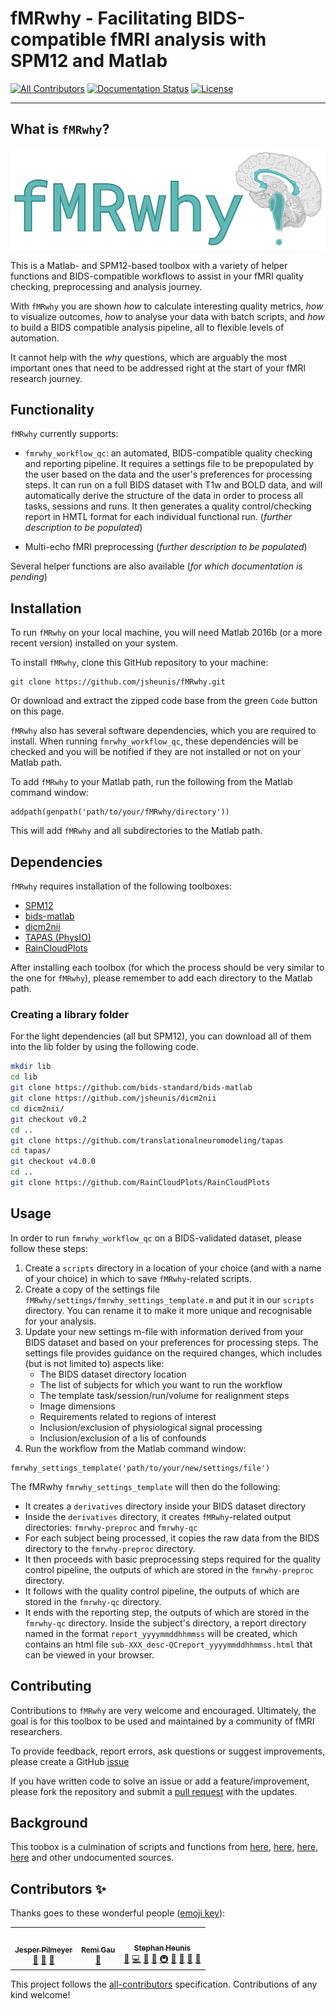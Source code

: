 # fMRwhy - Facilitating BIDS-compatible fMRI analysis with SPM12 and Matlab

[![All Contributors](https://img.shields.io/badge/all_contributors-3-orange.svg?style=flat-square)](#contributors-)
[![Documentation Status](https://readthedocs.org/projects/fmrwhy/badge/?version=latest)](https://fmrwhy.readthedocs.io/en/latest/?badge=latest)
[![License](https://img.shields.io/badge/license-LGPL--2.1-blue)](https://opensource.org/licenses/LGPL-2.1)

---

## What is `fMRwhy`?

<img src="assets/fmrwhy_logo_2020.png" alt=""/>

<br>

This is a Matlab- and SPM12-based toolbox with a variety of helper functions and BIDS-compatible workflows to assist in your fMRI quality checking, preprocessing and analysis journey.

With `fMRwhy` you are shown *how* to calculate interesting quality metrics, *how* to visualize outcomes,
*how* to analyse your data with batch scripts, and *how* to build a BIDS compatible analysis pipeline,
all to flexible levels of automation. 

It cannot help with the *why* questions, which are arguably the most important ones that need to be addressed right at the start of your fMRI research journey.

## Functionality

`fMRwhy` currently supports:

-  `fmrwhy_workflow_qc`: an automated, BIDS-compatible quality checking and reporting pipeline. It requires a settings file to be prepopulated by the user based on the data and the user's preferences for processing steps. It can run on a full BIDS dataset with T1w and BOLD data, and will automatically derive the structure of the data in order to process all tasks, sessions and runs. It then generates a quality control/checking report in HMTL format for each individual functional run. (*further description to be populated*)

- Multi-echo fMRI preprocessing (*further description to be populated*)

Several helper functions are also available (*for which documentation is pending*)

## Installation

To run `fMRwhy` on your local machine, you will need Matlab 2016b (or a more recent version) installed on your system.

To install `fMRwhy`, clone this GitHub repository to your machine:

```
git clone https://github.com/jsheunis/fMRwhy.git
```

Or download and extract the zipped code base from the green `Code` button on this page.

`fMRwhy` also has several software dependencies, which you are required to install. When running `fmrwhy_workflow_qc`, these dependencies will be checked and you will be notified if they are not installed or not on your Matlab path.

To add `fMRwhy` to your Matlab path, run the following from the Matlab command window:

```
addpath(genpath('path/to/your/fMRwhy/directory'))
```

This will add `fMRwhy` and all subdirectories to the Matlab path.

## Dependencies

`fMRwhy` requires installation of the following toolboxes:

- [SPM12](https://github.com/spm/spm12/releases/tag/r7771)
- [bids-matlab](https://github.com/bids-standard/bids-matlab)
- [dicm2nii](https://github.com/jsheunis/dicm2nii/releases/tag/v0.2)
- [TAPAS (PhysIO)](https://github.com/translationalneuromodeling/tapas/releases/tag/v4.0.0)
- [RainCloudPlots](https://github.com/RainCloudPlots/RainCloudPlots/releases/tag/v1.1)

After installing each toolbox (for which the process should be very similar to the one for `fMRwhy`), please remember to add each directory to the Matlab path.

### Creating a library folder

For the light dependencies (all but SPM12), you can download all of them into the lib folder by using the following code.

```bash
mkdir lib
cd lib
git clone https://github.com/bids-standard/bids-matlab
git clone https://github.com/jsheunis/dicm2nii
cd dicm2nii/
git checkout v0.2
cd ..
git clone https://github.com/translationalneuromodeling/tapas
cd tapas/
git checkout v4.0.0 
cd ..
git clone https://github.com/RainCloudPlots/RainCloudPlots
```

## Usage

In order to run `fmrwhy_workflow_qc` on a BIDS-validated dataset, please follow these steps:

1. Create a `scripts` directory in a location of your choice (and with a name of your choice) in which to save `fMRwhy`-related scripts.
2. Create a copy of the settings file `fMRwhy/settings/fmrwhy_settings_template.m` and put it in our `scripts` directory. You can rename it to make it more unique and recognisable for your analysis.
3. Update your new settings m-file with information derived from your BIDS dataset and based on your preferences for processing steps. The settings file provides guidance on the required changes, which includes (but is not limited to) aspects like:
    - The BIDS dataset directory location
    - The list of subjects for which you want to run the workflow
    - The template task/session/run/volume for realignment steps
    - Image dimensions
    - Requirements related to regions of interest
    - Inclusion/exclusion of physiological signal processing
    - Inclusion/exclusion of a lis of confounds
4. Run the workflow from the Matlab command window:

```
fmrwhy_settings_template('path/to/your/new/settings/file')
```

The fMRwhy `fmrwhy_settings_template` will then do the following:
- It creates a `derivatives` directory inside your BIDS dataset directory
- Inside the `derivatives` directory, it creates `fMRwhy`-related output directories: `fmrwhy-preproc` and `fmrwhy-qc`
- For each subject being processed, it copies the raw data from the BIDS directory to the `fmrwhy-preproc` directory.
- It then proceeds with basic preprocessing steps required for the quality control pipeline, the outputs of which are stored in the `fmrwhy-preproc` directory.
- It follows with the quality control pipeline, the outputs of which are stored in the `fmrwhy-qc` directory.
- It ends with the reporting step, the outputs of which are stored in the `fmrwhy-qc` directory. Inside the subject's directory, a report directory named in the format `report_yyyymmddhhmmss` will be created, which contains an html file `sub-XXX_desc-QCreport_yyyymmddhhmmss.html` that can be viewed in your browser.

## Contributing

Contributions to `fMRwhy` are very welcome and encouraged. Ultimately, the goal is for this toolbox to be used and maintained by a community of fMRI researchers.

To provide feedback, report errors, ask questions or suggest improvements, please create a GitHub [issue](https://github.com/jsheunis/fMRwhy/issues)

If you have written code to solve an issue or add a feature/improvement, please fork the repository and submit a
[pull request](https://github.com/jsheunis/fMRwhy/pulls) with the updates.

## Background
This toobox is a culmination of scripts and functions from
[here](https://github.com/jsheunis/matlab-spm-scripts-jsh),
[here](https://github.com/jsheunis/Neu3CA-RT),
[here](https://github.com/jsheunis/fMRI-Quality-Checker), [here](https://github.com/jsheunis/rtme-fMRI-ISMRMb-2019) and other undocumented sources.


## Contributors ✨

Thanks goes to these wonderful people ([emoji key](https://allcontributors.org/docs/en/emoji-key)):

<!-- ALL-CONTRIBUTORS-LIST:START - Do not remove or modify this section -->
<!-- prettier-ignore-start -->
<!-- markdownlint-disable -->
<table>
  <tr>
    <td align="center"><a href="https://github.com/jesperr17"><img src="https://avatars1.githubusercontent.com/u/54264865?v=4" width="100px;" alt=""/><br /><sub><b>Jesper Pilmeyer</b></sub></a><br /><a href="https://github.com/jsheunis/fMRwhy/issues?q=author%3Ajesperr17" title="Bug reports">🐛</a> <a href="#ideas-jesperr17" title="Ideas, Planning, & Feedback">🤔</a> <a href="#userTesting-jesperr17" title="User Testing">📓</a></td>
    <td align="center"><a href="https://remi-gau.github.io/"><img src="https://avatars3.githubusercontent.com/u/6961185?v=4" width="100px;" alt=""/><br /><sub><b>Remi Gau</b></sub></a><br /><a href="#ideas-Remi-Gau" title="Ideas, Planning, & Feedback">🤔</a></td>
    <td align="center"><a href="https://jsheunis.github.io/"><img src="https://avatars0.githubusercontent.com/u/10141237?v=4" width="100px;" alt=""/><br /><sub><b>Stephan Heunis</b></sub></a><br /><a href="https://github.com/jsheunis/fMRwhy/issues?q=author%3Ajsheunis" title="Bug reports">🐛</a> <a href="https://github.com/jsheunis/fMRwhy/commits?author=jsheunis" title="Code">💻</a> <a href="https://github.com/jsheunis/fMRwhy/commits?author=jsheunis" title="Documentation">📖</a> <a href="#ideas-jsheunis" title="Ideas, Planning, & Feedback">🤔</a> <a href="#infra-jsheunis" title="Infrastructure (Hosting, Build-Tools, etc)">🚇</a> <a href="#maintenance-jsheunis" title="Maintenance">🚧</a> <a href="#projectManagement-jsheunis" title="Project Management">📆</a> <a href="#question-jsheunis" title="Answering Questions">💬</a> <a href="#userTesting-jsheunis" title="User Testing">📓</a></td>
  </tr>
</table>

<!-- markdownlint-enable -->
<!-- prettier-ignore-end -->
<!-- ALL-CONTRIBUTORS-LIST:END -->

This project follows the [all-contributors](https://github.com/all-contributors/all-contributors) specification. Contributions of any kind welcome!